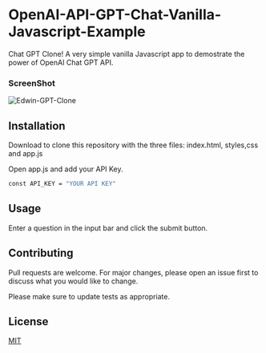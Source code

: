 # OpenAI-API-GPT-Chat-Vanilla-Javascript-Example

Chat GPT Clone! A very simple vanilla Javascript app to demostrate the power of OpenAI Chat GPT API.

### ScreenShot
![Edwin-GPT-Clone](https://user-images.githubusercontent.com/30946443/234119201-4c3d6162-1077-438f-a5c9-937df0a62fc6.png)

## Installation

Download to clone this repository with the three files: index.html, styles,css and app.js

Open app.js and add your API Key.
```bash
const API_KEY = "YOUR API KEY"
```
## Usage
Enter a question in the input bar and click the submit button.


## Contributing
Pull requests are welcome. For major changes, please open an issue first
to discuss what you would like to change.

Please make sure to update tests as appropriate.

## License

[MIT](https://choosealicense.com/licenses/mit/)
